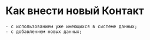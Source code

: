# Как внести новый Контакт

    - с использованием уже имеющихся в системе данных; 
	- с добавлением новых данных;